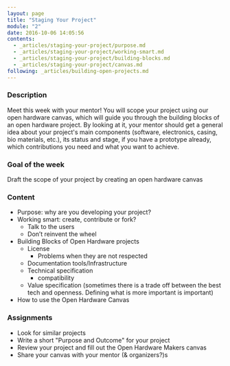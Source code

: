 ```yaml
---
layout: page
title: "Staging Your Project"
module: "2"
date: 2016-10-06 14:05:56
contents:
  - _articles/staging-your-project/purpose.md
  - _articles/staging-your-project/working-smart.md
  - _articles/staging-your-project/building-blocks.md
  - _articles/staging-your-project/canvas.md  
following: _articles/building-open-projects.md
---
```

### Description

Meet this week with your mentor! You will scope your project using our open hardware canvas, which will guide you through the building blocks of an open hardware project. By looking at it, your mentor should get a general idea about your project's main components (software, electronics, casing, bio materials, etc.), its status and stage, if you have a prototype already, which contributions you need and what you want to achieve.

### Goal of the week
Draft the scope of your project by creating an open hardware canvas

### Content

- Purpose: why are you developing your project?
- Working smart: create, contribute or fork?
  - Talk to the users
  - Don’t reinvent the wheel
- Building Blocks of Open Hardware projects
  - License
    - Problems when they are not respected
  - Documentation tools/Infrastructure
  - Technical specification
    - compatibility
  - Value specification (sometimes there is a trade off between the best tech and openness. Defining what is more important is important)
- How to use the Open Hardware Canvas

### Assignments
- Look for similar projects
- Write a short "Purpose and Outcome" for your project
- Review your project and fill out the Open Hardware Makers canvas
- Share your canvas with your mentor (& organizers?)s
